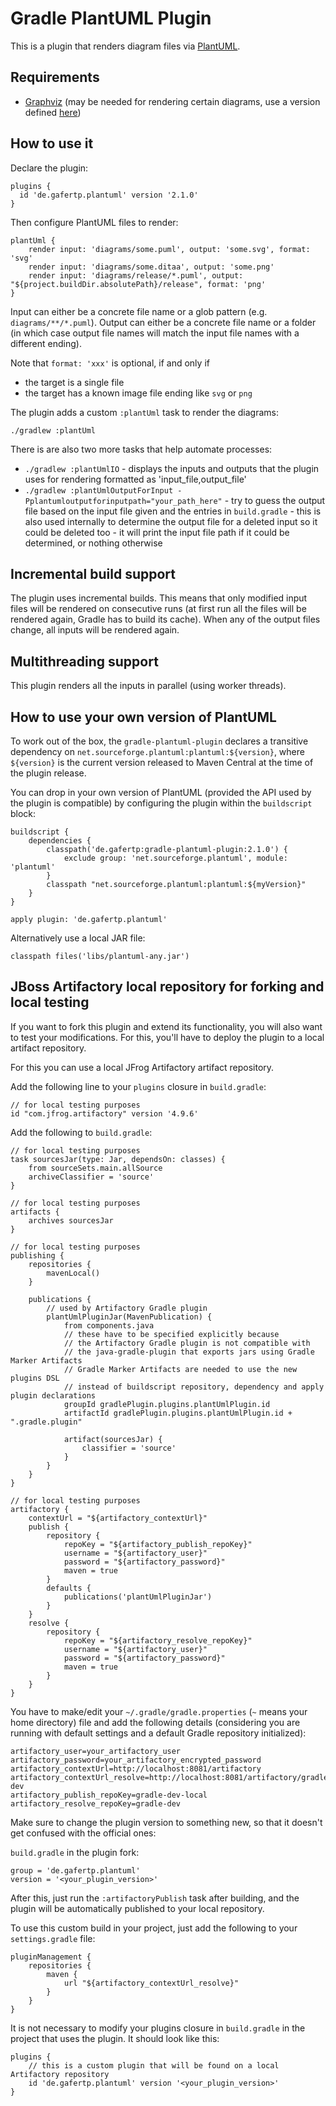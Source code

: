 # Gradle PlantUML Plugin

This is a plugin that renders diagram files via [PlantUML](http://plantuml.com/).

## Requirements

* [Graphviz](https://www.graphviz.org/download/) (may be needed for rendering certain diagrams, use a version defined [here](http://plantuml.com/graphviz-dot))

## How to use it

Declare the plugin:

```
plugins {
  id 'de.gafertp.plantuml' version '2.1.0'
}
```

Then configure PlantUML files to render:

```
plantUml {
    render input: 'diagrams/some.puml', output: 'some.svg', format: 'svg'
    render input: 'diagrams/some.ditaa', output: 'some.png'
    render input: 'diagrams/release/*.puml', output: "${project.buildDir.absolutePath}/release", format: 'png'
}
```

Input can either be a concrete file name or a glob pattern (e.g. `diagrams/**/*.puml`). Output can
either be a concrete file name or a folder (in which case output file names will match the input file
names with a different ending).

Note that `format: 'xxx'` is optional, if and only if

* the target is a single file
* the target has a known image file ending like `svg` or `png`

The plugin adds a custom `:plantUml` task to render the diagrams:

```
./gradlew :plantUml
```

There is are also two more tasks that help automate processes:
* `./gradlew :plantUmlIO` - displays the inputs and outputs that the plugin uses for rendering formatted as 'input_file,output_file'
* `./gradlew :plantUmlOutputForInput -Pplantumloutputforinputpath="your_path_here"` - try to guess the output file based on the input file given and the entries in `build.gradle` - this is also used internally to determine the output file for a deleted input so it could be deleted too - it will print the input file path if it could be determined, or nothing otherwise

## Incremental build support

The plugin uses incremental builds. This means that only modified input files will be rendered on consecutive runs (at first run all the files will be rendered again, Gradle has to build its cache). When any of the output files change, all inputs will be rendered again.

## Multithreading support

This plugin renders all the inputs in parallel (using worker threads).

## How to use your own version of PlantUML

To work out of the box, the `gradle-plantuml-plugin` declares a transitive dependency on
`net.sourceforge.plantuml:plantuml:${version}`, where `${version}` is the current version 
released to Maven Central at the time of the plugin release.

You can drop in your own version of PlantUML (provided the API used by the plugin is compatible)
by configuring the plugin within the `buildscript` block:

```
buildscript {
    dependencies {
        classpath('de.gafertp:gradle-plantuml-plugin:2.1.0') {
            exclude group: 'net.sourceforge.plantuml', module: 'plantuml'
        }
        classpath "net.sourceforge.plantuml:plantuml:${myVersion}"
    }
}

apply plugin: 'de.gafertp.plantuml'
```

Alternatively use a local JAR file:

```
classpath files('libs/plantuml-any.jar')
```

## JBoss Artifactory local repository for forking and local testing

If you want to fork this plugin and extend its functionality, you will also want to test your modifications. For this, you'll have to deploy the plugin to a local artifact repository.

For this you can use a local JFrog Artifactory artifact repository. 

Add the following line to your `plugins` closure in `build.gradle`:
```
// for local testing purposes
id "com.jfrog.artifactory" version '4.9.6'
```

Add the following to `build.gradle`:
```
// for local testing purposes
task sourcesJar(type: Jar, dependsOn: classes) {
    from sourceSets.main.allSource
    archiveClassifier = 'source'
}

// for local testing purposes
artifacts {
    archives sourcesJar
}

// for local testing purposes
publishing {
    repositories {
        mavenLocal()
    }

    publications {
        // used by Artifactory Gradle plugin
        plantUmlPluginJar(MavenPublication) {
            from components.java
            // these have to be specified explicitly because
            // the Artifactory Gradle plugin is not compatible with
            // the java-gradle-plugin that exports jars using Gradle Marker Artifacts
            // Gradle Marker Artifacts are needed to use the new plugins DSL
            // instead of buildscript repository, dependency and apply plugin declarations
            groupId gradlePlugin.plugins.plantUmlPlugin.id
            artifactId gradlePlugin.plugins.plantUmlPlugin.id + ".gradle.plugin"

            artifact(sourcesJar) {
                classifier = 'source'
            }
        }
    }
}

// for local testing purposes
artifactory {
    contextUrl = "${artifactory_contextUrl}"
    publish {
        repository {
            repoKey = "${artifactory_publish_repoKey}"
            username = "${artifactory_user}"
            password = "${artifactory_password}"
            maven = true
        }
        defaults {
            publications('plantUmlPluginJar')
        }
    }
    resolve {
        repository {
            repoKey = "${artifactory_resolve_repoKey}"
            username = "${artifactory_user}"
            password = "${artifactory_password}"
            maven = true
        }
    }
}
```

You have to make/edit your `~/.gradle/gradle.properties` (`~` means your home directory) file and add the following details (considering you are running with default settings and a default Gradle repository initialized):

```
artifactory_user=your_artifactory_user
artifactory_password=your_artifactory_encrypted_password
artifactory_contextUrl=http://localhost:8081/artifactory
artifactory_contextUrl_resolve=http://localhost:8081/artifactory/gradle-dev
artifactory_publish_repoKey=gradle-dev-local
artifactory_resolve_repoKey=gradle-dev
```

Make sure to change the plugin version to something new, so that it doesn't get confused with the official ones:

`build.gradle` in the plugin fork:
```
group = 'de.gafertp.plantuml'
version = '<your_plugin_version>'
```

After this, just run the `:artifactoryPublish` task after building, and the plugin will be automatically published to your local repository.

To use this custom build in your project, just add the following to your `settings.gradle` file:

```
pluginManagement {
    repositories {
        maven {
            url "${artifactory_contextUrl_resolve}"
        }
    }
}
```

It is not necessary to modify your plugins closure in `build.gradle` in the project that uses the plugin. It should look like this:

```
plugins {
	// this is a custom plugin that will be found on a local Artifactory repository
	id 'de.gafertp.plantuml' version '<your_plugin_version>'
}
```